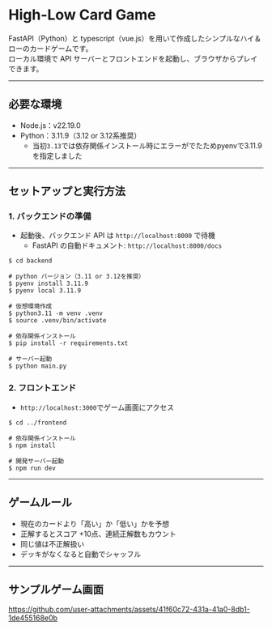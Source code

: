# High-Low Card Game

FastAPI（Python）と typescript（vue.js）を用いて作成したシンプルなハイ＆ローのカードゲームです。  
ローカル環境で API サーバーとフロントエンドを起動し、ブラウザからプレイできます。

---

## 必要な環境
- Node.js：v22.19.0
- Python：3.11.9（3.12 or 3.12系推奨）
  - 当初`3.13`では依存関係インストール時にエラーがでたためpyenvで3.11.9を指定しました
---

## セットアップと実行方法

### 1. バックエンドの準備
- 起動後、バックエンド API は `http://localhost:8000` で待機
  - FastAPI の自動ドキュメント: `http://localhost:8000/docs`
```
$ cd backend

# python バージョン（3.11 or 3.12を推奨）
$ pyenv install 3.11.9
$ pyenv local 3.11.9

# 仮想環境作成
$ python3.11 -m venv .venv
$ source .venv/bin/activate

# 依存関係インストール
$ pip install -r requirements.txt

# サーバー起動
$ python main.py
```

### 2. フロントエンド
- `http://localhost:3000`でゲーム画面にアクセス
```
$ cd ../frontend

# 依存関係インストール
$ npm install

# 開発サーバー起動
$ npm run dev
```
---

## ゲームルール
- 現在のカードより「高い」か「低い」かを予想
- 正解するとスコア +10点、連続正解数もカウント 
- 同じ値は不正解扱い 
- デッキがなくなると自動でシャッフル

---

## サンプルゲーム画面
https://github.com/user-attachments/assets/41f60c72-431a-41a0-8db1-1de455168e0b